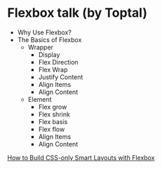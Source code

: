 # Flexbox talk (by Toptal)

* Why Use Flexbox?
* The Basics of Flexbox
  * Wrapper
    * Display
    * Flex Direction
    * Flex Wrap
    * Justify Content
    * Align Items
    * Align Content
  * Element
    * Flex grow
    * Flex shrink
    * Flex basis
    * Flex flow
    * Align Items
    * Align Content


[How to Build CSS-only Smart Layouts with Flexbox](https://www.toptal.com/front-end/how-to-build-css-only-smart-layouts-with-flexbox#discover-dynamite-computer-engineers-today)











